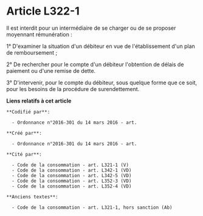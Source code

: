 # Article L322-1

Il est interdit pour un intermédiaire de se charger ou de se proposer moyennant rémunération :

1° D'examiner la situation d'un débiteur en vue de l'établissement d'un plan de remboursement ;

2° De rechercher pour le compte d'un débiteur l'obtention de délais de paiement ou d'une remise de dette.

3° D'intervenir, pour le compte du débiteur, sous quelque forme que ce soit, pour les besoins de la procédure de
surendettement.

**Liens relatifs à cet article**

	**Codifié par**:

	  - Ordonnance n°2016-301 du 14 mars 2016 - art.

	**Créé par**:

	  - Ordonnance n°2016-301 du 14 mars 2016 - art.

	**Cité par**:

	  - Code de la consommation - art. L321-1 (V)
	  - Code de la consommation - art. L342-1 (VD)
	  - Code de la consommation - art. L342-5 (VD)
	  - Code de la consommation - art. L352-3 (VD)
	  - Code de la consommation - art. L352-4 (VD)

	**Anciens textes**:

	  - Code de la consommation - art. L321-1, hors sanction (Ab)
